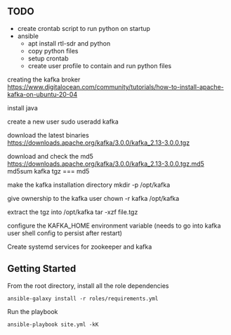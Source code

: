 ## TODO

* create crontab script to run python on startup
* ansible
  * apt install rtl-sdr and python
  * copy python files
  * setup crontab
  * create user profile to contain and run python files




creating the kafka broker
https://www.digitalocean.com/community/tutorials/how-to-install-apache-kafka-on-ubuntu-20-04

install java

create a new user
sudo useradd kafka

download the latest binaries
https://downloads.apache.org/kafka/3.0.0/kafka_2.13-3.0.0.tgz

download and check the md5
https://downloads.apache.org/kafka/3.0.0/kafka_2.13-3.0.0.tgz.md5
md5sum kafka tgz === md5

make the kafka installation directory
mkdir -p /opt/kafka

give ownership to the kafka user
chown -r kafka /opt/kafka

extract the tgz into /opt/kafka
tar -xzf file.tgz

configure the KAFKA_HOME environment variable
(needs to go into kafka user shell config to persist after restart)

Create systemd services for zookeeper and kafka





## Getting Started

From the root directory, install all the role dependencies

```
ansible-galaxy install -r roles/requirements.yml
```

Run the playbook

```
ansible-playbook site.yml -kK
```
